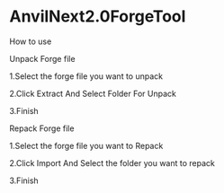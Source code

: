 # AnvilNext2.0ForgeTool
How to use

Unpack Forge file

1.Select the forge file you want to unpack

2.Click Extract And Select Folder For Unpack

3.Finish

Repack Forge file

1.Select the forge file you want to Repack

2.Click Import And Select the folder you want to repack

3.Finish
